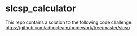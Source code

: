 # slcsp_calculator

This repo contains a solution to the following code challenge: https://github.com/adhocteam/homework/tree/master/slcsp
